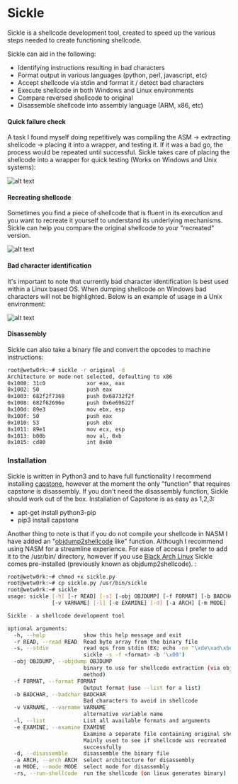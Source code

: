 # Sickle

Sickle is a shellcode development tool, created to speed up the various steps needed to create functioning shellcode. 

Sickle can aid in the following:
- Identifying instructions resulting in bad characters
- Format output in various languages (python, perl, javascript, etc)
- Accept shellcode via stdin and format it / detect bad characters
- Execute shellcode in both Windows and Linux environments
- Compare reversed shellcode to original
- Disassemble shellcode into assembly language (ARM, x86, etc)

#### Quick failure check
A task I found myself doing repetitively was compiling the ASM -> extracting shellcode -> placing it into a wrapper, and testing it. If it was a bad go, the process would be repeated until successful. Sickle takes care of placing the shellcode into a wrapper for quick testing (Works on Windows and Unix systems):

![alt text](https://raw.githubusercontent.com/wetw0rk/Sickle/master/example-pictures/example1.png?style=centerme)

#### Recreating shellcode
Sometimes you find a piece of shellcode that is fluent in its execution and you want to recreate it yourself to understand its underlying mechanisms. Sickle can help you compare the original shellcode to your "recreated" version.

![alt text](https://raw.githubusercontent.com/wetw0rk/Sickle/master/example-pictures/example3.png?style=centerme)

#### Bad character identification
It's important to note that currently bad character identification is best used within a Linux based OS. When dumping shellcode on Windows bad characters will not be highlighted. Below is an example of usage in a Unix environment:

![alt text](https://raw.githubusercontent.com/wetw0rk/Sickle/master/example-pictures/example4.png?style=centerme)

#### Disassembly
Sickle can also take a binary file and convert the opcodes to machine instructions:

```sh
root@wetw0rk:~# sickle -r original -d
Architecture or mode not selected, defaulting to x86
0x1000: 31c0             xor eax, eax
0x1002: 50               push eax
0x1003: 682f2f7368       push 0x68732f2f
0x1008: 682f62696e       push 0x6e69622f
0x100d: 89e3             mov ebx, esp
0x100f: 50               push eax
0x1010: 53               push ebx
0x1011: 89e1             mov ecx, esp
0x1013: b00b             mov al, 0xb
0x1015: cd80             int 0x80
```

### Installation
Sickle is written in Python3 and to have full functionality I recommend installing [capstone](http://www.capstone-engine.org/), however at the moment the only "function" that requires capstone is disassembly. If you don't need the disassembly function, Sickle should work out of the box. Installation of Capstone is as easy as 1,2,3:
- apt-get install python3-pip
- pip3 install capstone
    
Another thing to note is that if you do not compile your shellcode in NASM I have added an "[objdump2shellcode](https://github.com/wetw0rk/objdump2shellcode) like" function. Although I recommend using NASM for a streamline experience. For ease of access I prefer to add it to the /usr/bin/ directory, however if you use [Black Arch Linux](https://blackarch.org/index.html) Sickle comes pre-installed (previously known as objdump2shellcode). :

```sh
root@wetw0rk:~# chmod +x sickle.py
root@wetw0rk:~# cp sickle.py /usr/bin/sickle
root@wetw0rk:~# sickle
usage: sickle [-h] [-r READ] [-s] [-obj OBJDUMP] [-f FORMAT] [-b BADCHAR]
              [-v VARNAME] [-l] [-e EXAMINE] [-d] [-a ARCH] [-m MODE] [-rs]

Sickle - a shellcode development tool

optional arguments:
  -h, --help            show this help message and exit
  -r READ, --read READ  Read byte array from the binary file
  -s, --stdin           read ops from stdin (EX: echo -ne "\xde\xad\xbe\xef" |
                        sickle -s -f <format> -b '\x00')
  -obj OBJDUMP, --objdump OBJDUMP
                        binary to use for shellcode extraction (via objdump
                        method)
  -f FORMAT, --format FORMAT
                        Output format (use --list for a list)
  -b BADCHAR, --badchar BADCHAR
                        Bad characters to avoid in shellcode
  -v VARNAME, --varname VARNAME
                        alternative variable name
  -l, --list            List all available formats and arguments
  -e EXAMINE, --examine EXAMINE
                        Examine a separate file containing original shellcode.
                        Mainly used to see if shellcode was recreated
                        successfully
  -d, --disassemble     disassemble the binary file
  -a ARCH, --arch ARCH  select architecture for disassembly
  -m MODE, --mode MODE  select mode for disassembly
  -rs, --run-shellcode  run the shellcode (on linux generates binary)
```

